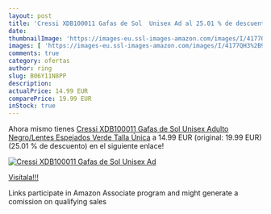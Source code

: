 ```yaml
---
layout: post
title: 'Cressi XDB100011 Gafas de Sol  Unisex Ad al 25.01 % de descuento'
date: 
thumbnailImage: 'https://images-eu.ssl-images-amazon.com/images/I/4177QH3%2B92L._SL200_.jpg'
images: [ 'https://images-eu.ssl-images-amazon.com/images/I/4177QH3%2B92L._SL200_.jpg' ]
comments: true
category: ofertas
author: ring
slug: B06Y11N8PP
description:
actualPrice: 14.99 EUR
comparePrice: 19.99 EUR
inStock: true
---
```


Ahora mismo tienes [Cressi XDB100011 Gafas de Sol  Unisex Adulto  Negro/Lentes Espejados Verde  Talla Única](https://www.amazon.es/dp/B06Y11N8PP/?tag=tolees-21) a 14.99 EUR (original: 19.99 EUR) (25.01 %  de descuento) en el siguiente enlace!

[![Cressi XDB100011 Gafas de Sol  Unisex Ad](https://images-eu.ssl-images-amazon.com/images/I/4177QH3%2B92L._SL200_.jpg)](https://www.amazon.es/dp/B06Y11N8PP/?tag=tolees-21)

[Visítala!!!](https://www.amazon.es/dp/B06Y11N8PP/?tag=tolees-21)

Links participate in Amazon Associate program and might generate a comission on qualifying sales

